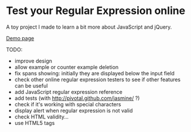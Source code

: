 Test your Regular Expression online
===================================

A toy project I made to learn a bit more about JavaScript and jQuery.

[Demo page](http://florent2.github.com/test-regexp-online/)

TODO:

* improve design
* allow example or counter example deletion
* fix spans showing: initially they are displayed below the input field
* check other online regular expression testers to see if other features can be useful
* add JavaScript regular expression reference
* add tests (with http://pivotal.github.com/jasmine/ ?)
* check if it's working with special characters
* display alert when regular expression is not valid
* check HTML validity...
* use HTML5 tags